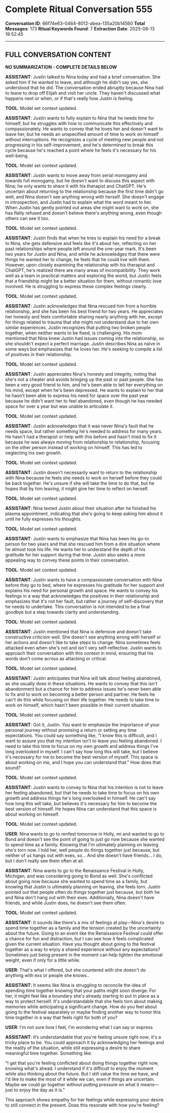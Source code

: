 # Complete Ritual Conversation 555

**Conversation ID**: 66f74e63-0464-8012-abea-135a20b14560
**Total Messages**: 173
**Ritual Keywords Found**: 7
**Extraction Date**: 2025-08-13 19:52:45

---

## FULL CONVERSATION CONTENT

**NO SUMMARIZATION - COMPLETE DETAILS BELOW**

**ASSISTANT**: Justin talked to Nina today and had a brief conversation. She asked him if he wanted to leave, and although he didn't say yes, she understood that he did. The conversation ended abruptly because Nina had to leave to drop off Elijah and visit her uncle. They haven't discussed what happens next or when, or if that's really how Justin is feeling.

**TOOL**: Model set context updated.

**ASSISTANT**: Justin wants to fully explain to Nina that he needs time for himself, but he struggles with how to communicate this effectively and compassionately. He wants to convey that he loves her and doesn't want to leave her, but he needs an unspecified amount of time to work on himself without interruptions. He recognizes a cycle of meeting new people and not progressing in his self-improvement, and he's determined to break this cycle because he's reached a point where he feels it's necessary for his well-being.

**TOOL**: Model set context updated.

**ASSISTANT**: Justin wants to move away from serial monogamy and towards full monogamy, but he doesn't want to discuss this aspect with Nina; he only wants to share it with his therapist and ChatGPT. He's uncertain about returning to the relationship because the first time didn't go well, and Nina doesn't see anything wrong with herself. She doesn't engage in introspection, and Justin had to explain what the word meant to her. When Justin has gently pointed out areas she might want to work on, she has flatly refused and doesn't believe there's anything wrong, even though others can see it too.

**TOOL**: Model set context updated.

**ASSISTANT**: Justin finds that when he tries to explain his need for a break to Nina, she gets defensive and feels like it's about her, reflecting on her past relationships where people left around the one-year mark. It's been two years for Justin and Nina, and while he acknowledges that there were things he wanted her to change, he feels that he could live with them. However, upon closely examining the relationship with his therapist and ChatGPT, he's realized there are many areas of incompatibility. They work well as a team in practical matters and exploring the world, but Justin feels that a friendship might be a better situation for them, without romantic love involved. He is struggling to express these complex feelings clearly.

**TOOL**: Model set context updated.

**ASSISTANT**: Justin acknowledges that Nina rescued him from a horrible relationship, and she has been his best friend for two years. He appreciates her honesty and feels comfortable sharing nearly anything with her, except for things related to trauma that she might not understand due to her own similar experiences. Justin recognizes that putting two broken people together, when neither wants to be fixed, is challenging. His mom mentioned that Nina knew Justin had issues coming into the relationship, so she shouldn't expect a perfect marriage. Justin describes Nina as naïve in some ways but emphasizes that he loves her. He's seeking to compile a list of positives in their relationship.

**TOOL**: Model set context updated.

**ASSISTANT**: Justin appreciates Nina's honesty and integrity, noting that she's not a cheater and avoids bringing up the past or past people. She has been a very good friend to him, and he's been able to tell her everything on his mind, except when he's been depressed. He wants to explain to her that he hasn't been able to express his need for space over the past year because he didn't want her to feel abandoned, even though he has needed space for over a year but was unable to articulate it.

**TOOL**: Model set context updated.

**ASSISTANT**: Justin acknowledges that it was never Nina's fault that he needs space, but rather something he's needed to address for many years. He hasn't had a therapist or help with this before and hasn't tried to fix it because he was always moving from relationship to relationship, focusing on the other person instead of working on himself. This has led to neglecting his own growth.

**TOOL**: Model set context updated.

**ASSISTANT**: Justin doesn't necessarily want to return to the relationship with Nina because he feels she needs to work on herself before they could be back together. He's unsure if she will take the time to do that, but he hopes that by him leaving, it might give her time to reflect on herself.

**TOOL**: Model set context updated.

**ASSISTANT**: Nina texted Justin about their situation after he finished his plasma appointment, indicating that she's going to keep asking him about it until he fully expresses his thoughts.

**TOOL**: Model set context updated.

**ASSISTANT**: Justin wants to emphasize that Nina has been his go-to person for two years and that she rescued him from a dire situation where he almost took his life. He wants her to understand the depth of his gratitude for her support during that time. Justin also seeks a more appealing way to convey these points in their conversation.

**TOOL**: Model set context updated.

**ASSISTANT**: Justin wants to have a compassionate conversation with Nina before they go to bed, where he expresses his gratitude for her support and explains his need for personal growth and space. He wants to convey his feelings in a way that acknowledges the positives in their relationship and emphasizes that it's not her fault, but rather a journey of self-discovery that he needs to undertake. This conversation is not intended to be a final goodbye but a step towards clarity and understanding.

**TOOL**: Model set context updated.

**ASSISTANT**: Justin mentioned that Nina is defensive and doesn't take constructive criticism well. She doesn't see anything wrong with herself or her actions and doesn't like to take steps to change. Nina sometimes feels attacked even when she's not and isn't very self-reflective. Justin wants to approach their conversation with this context in mind, ensuring that his words don't come across as attacking or critical.

**TOOL**: Model set context updated.

**ASSISTANT**: Justin anticipates that Nina will talk about feeling abandoned, as she usually does in these situations. He wants to convey that this isn't abandonment but a chance for him to address issues he's never been able to fix and to work on becoming a better person and partner. He feels he can't do this while focusing on their life together. He needs to take time to work on himself, which hasn't been possible in their current situation.

**TOOL**: Model set context updated.

**ASSISTANT**: Got it, Justin. You want to emphasize the importance of your personal journey without promising a return or setting any time expectations. You could say something like, "I know this is difficult, and I want to assure you that my intention isn't to leave you feeling abandoned. I need to take this time to focus on my own growth and address things I've long overlooked in myself. I can't say how long this will take, but I believe it's necessary for me to become the best version of myself. This space is about working on me, and I hope you can understand that." How does that sound?

**TOOL**: Model set context updated.

**ASSISTANT**: Justin wants to convey to Nina that his intention is not to leave her feeling abandoned, but that he needs to take time to focus on his own growth and address things he's long overlooked in himself. He can't say how long this will take, but believes it's necessary for him to become the best version of himself. He hopes Nina can understand that this space is about working on himself.

**TOOL**: Model set context updated.

**USER**: Nina wants to go to renfest tomorrow in Holly, mi and wanted to go to Bond and doesn't see the point of going to just go now because she wanted to spend time as a family. Knowing that I'm ultimately planning on leaving she's torn now. I told her, well people do things together just because, but neither of us hangs out with exes, so...  And she doesn't have friends... I do, but I don't really see them often at all.

**ASSISTANT**: Nina wants to go to the Renaissance Festival in Holly, Michigan, and was considering going to Bond as well. She's conflicted about going now because she wanted to spend time as a family, but knowing that Justin is ultimately planning on leaving, she feels torn. Justin pointed out that people often do things together just because, but both he and Nina don't hang out with their exes. Additionally, Nina doesn't have friends, and while Justin does, he doesn't see them often.

**TOOL**: Model set context updated.

**ASSISTANT**: It sounds like there's a mix of feelings at play—Nina's desire to spend time together as a family and the tension created by the uncertainty about the future. Going to an event like the Renaissance Festival could offer a chance for fun and distraction, but I can see how it feels complicated given the current situation. Have you thought about going to the festival together as a way to enjoy a shared experience without any expectations? Sometimes just being present in the moment can help lighten the emotional weight, even if only for a little while.

**USER**: That's what I offered, but she countered with she doesn't do anything with exs or people she knows..

**ASSISTANT**: It seems like Nina is struggling to reconcile the idea of spending time together knowing that your paths might soon diverge. For her, it might feel like a boundary she's already starting to put in place as a way to protect herself. It's understandable that she feels torn about making memories while anticipating a significant change. How do you feel about going to the festival separately or maybe finding another way to honor this time together in a way that feels right for both of you?

**USER**: I'm not sure how I feel, I'm wondering what I can say or express

**ASSISTANT**: It’s understandable that you're feeling unsure right now; it's a tricky place to be. You could approach it by acknowledging her feelings and the reality of the situation, while still expressing a desire to share meaningful time together. Something like:

"I get that you're feeling conflicted about doing things together right now, knowing what's ahead. I understand if it's difficult to enjoy the moment while also thinking about the future. But I still value the time we have, and I'd like to make the most of it while we can, even if things are uncertain. Maybe we could go together without putting pressure on what it means—just to enjoy the day as it is."

This approach shows empathy for her feelings while expressing your desire to still connect in the present. Does this resonate with how you’re feeling?